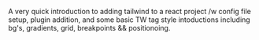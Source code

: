 A very quick introduction to adding tailwind to a react project /w config file setup, plugin addition, and some basic TW tag style intoductions including bg's, gradients, grid, breakpoints && positionoing.
